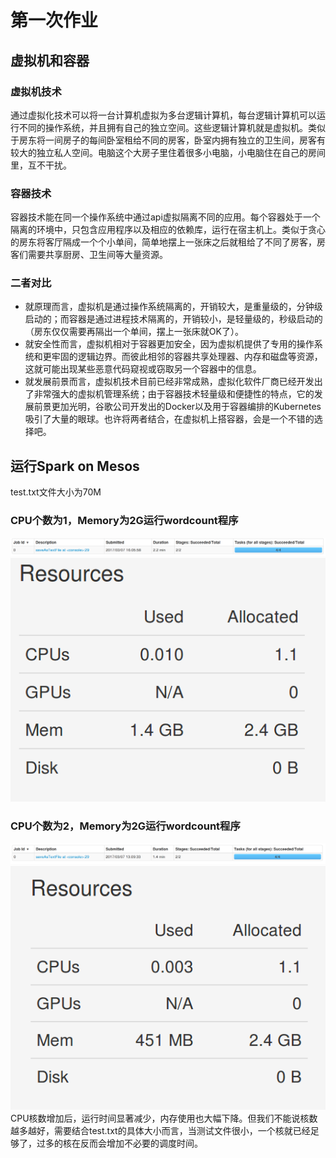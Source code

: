 # 第一次作业
## 虚拟机和容器
### 虚拟机技术
通过虚拟化技术可以将一台计算机虚拟为多台逻辑计算机，每台逻辑计算机可以运行不同的操作系统，并且拥有自己的独立空间。这些逻辑计算机就是虚拟机。类似于房东将一间房子的每间卧室租给不同的房客，卧室内拥有独立的卫生间，房客有较大的独立私人空间。电脑这个大房子里住着很多小电脑，小电脑住在自己的房间里，互不干扰。
### 容器技术
容器技术能在同一个操作系统中通过api虚拟隔离不同的应用。每个容器处于一个隔离的环境中，只包含应用程序以及相应的依赖库，运行在宿主机上。类似于贪心的房东将客厅隔成一个个小单间，简单地摆上一张床之后就租给了不同了房客，房客们需要共享厨房、卫生间等大量资源。
### 二者对比
* 就原理而言，虚拟机是通过操作系统隔离的，开销较大，是重量级的，分钟级启动的；而容器是通过进程技术隔离的，开销较小，是轻量级的，秒级启动的（房东仅仅需要再隔出一个单间，摆上一张床就OK了）。
* 就安全性而言，虚拟机相对于容器更加安全，因为虚拟机提供了专用的操作系统和更牢固的逻辑边界。而彼此相邻的容器共享处理器、内存和磁盘等资源，这就可能出现某些恶意代码窥视或窃取另一个容器中的信息。
* 就发展前景而言，虚拟机技术目前已经非常成熟，虚拟化软件厂商已经开发出了非常强大的虚拟机管理系统；由于容器技术轻量级和便捷性的特点，它的发展前景更加光明，谷歌公司开发出的Docker以及用于容器编排的Kubernetes吸引了大量的眼球。也许将两者结合，在虚拟机上搭容器，会是一个不错的选择吧。

## 运行Spark on Mesos
test.txt文件大小为70M
### CPU个数为1，Memory为2G运行wordcount程序
![](https://github.com/ffeiDing/OS-Practice/blob/master/hw1/CPU%E4%B8%BA1%E8%BF%90%E8%A1%8C%E6%97%B6%E9%97%B4%E6%88%AA%E5%9B%BE.png)
![](https://github.com/ffeiDing/OS-Practice/blob/master/hw1/CPU%E4%B8%BA1%E8%B5%84%E6%BA%90%E4%BD%BF%E7%94%A8%E6%88%AA%E5%9B%BE.png)
### CPU个数为2，Memory为2G运行wordcount程序
![](https://github.com/ffeiDing/OS-Practice/blob/master/hw1/CPU%E4%B8%BA2%E8%BF%90%E8%A1%8C%E6%97%B6%E9%97%B4%E6%88%AA%E5%9B%BE.png)
![](https://github.com/ffeiDing/OS-Practice/blob/master/hw1/CPU%E4%B8%BA2%E8%B5%84%E6%BA%90%E4%BD%BF%E7%94%A8%E6%88%AA%E5%9B%BE.png)
CPU核数增加后，运行时间显著减少，内存使用也大幅下降。但我们不能说核数越多越好，需要结合test.txt的具体大小而言，当测试文件很小，一个核就已经足够了，过多的核在反而会增加不必要的调度时间。
